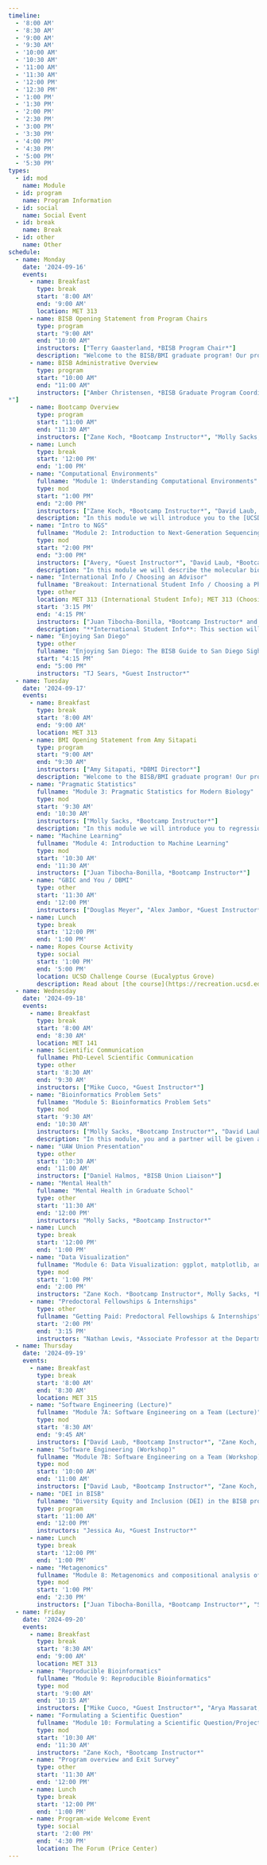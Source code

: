 ```yaml
---
timeline:
  - '8:00 AM'
  - '8:30 AM'
  - '9:00 AM'
  - '9:30 AM'
  - '10:00 AM'
  - '10:30 AM'
  - '11:00 AM'
  - '11:30 AM'
  - '12:00 PM'
  - '12:30 PM'
  - '1:00 PM'
  - '1:30 PM'
  - '2:00 PM'
  - '2:30 PM'
  - '3:00 PM'
  - '3:30 PM'
  - '4:00 PM'
  - '4:30 PM'
  - '5:00 PM'
  - '5:30 PM'
types:
  - id: mod
    name: Module 
  - id: program
    name: Program Information
  - id: social
    name: Social Event
  - id: break
    name: Break
  - id: other
    name: Other
schedule:
  - name: Monday
    date: '2024-09-16'
    events:
      - name: Breakfast
        type: break
        start: '8:00 AM'
        end: '9:00 AM'
        location: MET 313
      - name: BISB Opening Statement from Program Chairs
        type: program
        start: "9:00 AM"
        end: "10:00 AM"
        instructors: ["Terry Gaasterland, *BISB Program Chair*"]
        description: "Welcome to the BISB/BMI graduate program! Our program directors will provide an overview of the Bioinformatics and Systems Biology graduate program."
      - name: BISB Administrative Overview
        type: program
        start: "10:00 AM"
        end: "11:00 AM"
        instructors: ["Amber Christensen, *BISB Graduate Program Coordinator
*"]
      - name: Bootcamp Overview
        type: program
        start: "11:00 AM"
        end: "11:30 AM"
        instructors: ["Zane Koch, *Bootcamp Instructor*", "Molly Sacks, *Bootcamp Instructor*", "Juan Tibocha-Bonilla, *Bootcamp Instructor*", "David Laub, *Bootcamp Instructor*"]
      - name: Lunch
        type: break
        start: '12:00 PM'
        end: '1:00 PM'
      - name: "Computational Environments"
        fullname: "Module 1: Understanding Computational Environments"
        type: mod
        start: "1:00 PM"
        end: "2:00 PM"
        instructors: ["Zane Koch, *Bootcamp Instructor*", "David Laub, *Bootcamp Instructor*"]
        description: "In this module we will introduce you to the [UCSD Jupyterhub (Data Science) Platform](https://datahub.ucsd.edu/hub/login?next=%2Fhub%2F). You will learn how to navigate with Command Line Interfaces (CLI) using a Terminal Application. We will also cover package and environment management with including: how to use the [conda package manager](https://urldefense.com/v3/__https://docs.conda.io/en/latest/__;!!Mih3wA!DxMGYatEO54sg5ijkSMxFKZi6A-SI7OvcOySNT7CONsVE67sy0_bXt5UL0Ig60P2zPkFgvCTzrcB-EM8hXM_$ ), configuring conda channels, creating, saving, and loading new conda environments, and the basics of commonly-used python packages (e.g., jupyterlab, numpy, etc.) We will also go over the 5 basic concepts found in most programming languages. We will also review some examples of common programming tasks in bioinformatics including printing/manipulating text and reading/writing files."
      - name: "Intro to NGS"
        fullname: "Module 2: Introduction to Next-Generation Sequencing"
        type: mod
        start: "2:00 PM"
        end: "3:00 PM"
        instructors: ["Avery, *Guest Instructor*", "David Laub, *Bootcamp Instructor*"]
        description: "In this module we will describe the molecular biology foundations of sequencing technologies, from the original sanger method to the current cutting-edge. We will work with sequencing data from the [SK-BR-3 breast cancer cell line](https://urldefense.com/v3/__https://www.cellosaurus.org/CVCL_0033__;!!Mih3wA!DxMGYatEO54sg5ijkSMxFKZi6A-SI7OvcOySNT7CONsVE67sy0_bXt5UL0Ig60P2zPkFgvCTzrcB-MvPZIto$ ) to learn about sequencing data file formats, compare data from different technologies, and search for cancer mutations."
      - name: "International Info / Choosing an Advisor"
        fullname: "Breakout: International Student Info / Choosing a PhD Advisor"
        type: other
        location: MET 313 (International Student Info); MET 313 (Choosing a PhD Advisor)
        start: '3:15 PM'
        end: '4:15 PM'
        instructors: ["Juan Tibocha-Bonilla, *Bootcamp Instructor* and Sherlyn Weng, *Guest Instructor* (International Student Info), BI , *Bootcamp Instructor* (Choosing a PhD Advisor)"]
        description: "**International Student Info**: This section will cover a brief introduction of the first things that international students have to deal with once they arrive in the US, and important points to consider in the BISB program. Also how to connect with other international students on campus! <br> **Choosing a PhD Advisor**: What should you consider when deciding on a lab beyond your research interests? Here are tips and questions to ask when identifying your new home for the next few years."
      - name: "Enjoying San Diego" 
        type: other
        fullname: "Enjoying San Diego: The BISB Guide to San Diego Sights, Eats, and Drinks"
        start: "4:15 PM"
        end: "5:00 PM"
        instructors: "TJ Sears, *Guest Instructor*"
  - name: Tuesday
    date: '2024-09-17'
    events:
      - name: Breakfast
        type: break
        start: '8:00 AM'
        end: '9:00 AM'
        location: MET 313
      - name: BMI Opening Statement from Amy Sitapati
        type: program
        start: "9:00 AM"
        end: "9:30 AM"
        instructors: ["Amy Sitapati, *DBMI Director*"]
        description: "Welcome to the BISB/BMI graduate program! Our program directors will provide an overview of the Bioinformatics and Systems Biology graduate program."
      - name: "Pragmatic Statistics"
        fullname: "Module 3: Pragmatic Statistics for Modern Biology"
        type: mod
        start: '9:30 AM'
        end: '10:30 AM'
        instructors: ["Molly Sacks, *Bootcamp Instructor*"]
        description: "In this module we will introduce you to regression analysis and its applications in biology, including multiple regression, generalized linear models, and mixed effects models. We will also touch upon the multiple testing problem, regularization, and bayesian vs frequentist statistics."
      - name: "Machine Learning"
        fullname: "Module 4: Introduction to Machine Learning"
        type: mod
        start: '10:30 AM'
        end: '11:30 AM'
        instructors: ["Juan Tibocha-Bonilla, *Bootcamp Instructor*"]
      - name: "GBIC and You / DBMI"
        type: other
        start: '11:30 AM'
        end: '12:00 PM'
        instructors: ["Douglas Meyer", "Alex Jambor, *Guest Instructor*"]
      - name: Lunch
        type: break
        start: '12:00 PM'
        end: '1:00 PM'
      - name: Ropes Course Activity
        type: social 
        start: '1:00 PM'
        end: '5:00 PM'
        location: UCSD Challenge Course (Eucalyptus Grove)
        description: Read about [the course](https://recreation.ucsd.edu/adventures/the-course/)!
  - name: Wednesday
    date: '2024-09-18'
    events:
      - name: Breakfast
        type: break
        start: '8:00 AM'
        end: '8:30 AM'
        location: MET 141
      - name: Scientific Communication
        fullname: PhD-Level Scientific Communication
        type: other
        start: '8:30 AM'
        end: '9:30 AM'
        instructors: ["Mike Cuoco, *Guest Instructor*"]
      - name: "Bioinformatics Problem Sets"
        fullname: "Module 5: Bioinformatics Problem Sets"
        type: mod
        start: '9:30 AM'
        end: '10:30 AM'
        instructors: ["Molly Sacks, *Bootcamp Instructor*", "David Laub, *Bootcamp Instructor*"]
        description: "In this module, you and a partner will be given a relatively simple problem to solve from the [Rosalind Bioinformatics Project](https://urldefense.com/v3/__http://rosalind.info/about/__;!!Mih3wA!DxMGYatEO54sg5ijkSMxFKZi6A-SI7OvcOySNT7CONsVE67sy0_bXt5UL0Ig60P2zPkFgvCTzrcB-AP7ZzIY$ )’s textbook track and bioinformatics stronghold track. By the end of this module, you should: 1. Have a working solution for your problem prepared! 2. Have a short slide (in this presentation) explaining your code along with a fun fact about yourselves!"
      - name: "UAW Union Presentation"
        type: other
        start: '10:30 AM'
        end: '11:00 AM'
        instructors: ["Daniel Halmos, *BISB Union Liaison*"]
      - name: "Mental Health"
        fullname: "Mental Health in Graduate School"
        type: other
        start: '11:30 AM'
        end: '12:00 PM'
        instructors: "Molly Sacks, *Bootcamp Instructor*"
      - name: Lunch
        type: break
        start: '12:00 PM'
        end: '1:00 PM'
      - name: "Data Visualization"
        fullname: "Module 6: Data Visualization: ggplot, matplotlib, and seaborn"
        type: mod
        start: '1:00 PM'
        end: '2:00 PM'
        instructors: "Zane Koch. *Bootcamp Instructor*, Molly Sacks, *Bootcamp Instructor*"
      - name: "Predoctoral Fellowships & Internships"
        type: other
        fullname: "Getting Paid: Predoctoral Fellowships & Internships"
        start: '2:00 PM'
        end: '3:15 PM'
        instructors: "Nathan Lewis, *Associate Professor at the Department of Pediatrics*, Student Panel"
  - name: Thursday 
    date: '2024-09-19'
    events:
      - name: Breakfast
        type: break
        start: '8:00 AM'
        end: '8:30 AM'
        location: MET 315
      - name: "Software Engineering (Lecture)"
        fullname: "Module 7A: Software Engineering on a Team (Lecture)"
        type: mod
        start: '8:30 AM'
        end: '9:45 AM'
        instructors: ["David Laub, *Bootcamp Instructor*", "Zane Koch, *Bootcamp Instructor*", "Arya, *Guest Instructor*"]
      - name: "Software Engineering (Workshop)"
        fullname: "Module 7B: Software Engineering on a Team (Workshop)"
        type: mod
        start: '10:00 AM'
        end: '11:00 AM'
        instructors: ["David Laub, *Bootcamp Instructor*", "Zane Koch, *Bootcamp Instructor*", "Arya, *Guest Instructor*"]
      - name: "DEI in BISB"
        fullname: "Diversity Equity and Inclusion (DEI) in the BISB program and at UCSD"
        type: program
        start: '11:00 AM'
        end: '12:00 PM'
        instructors: "Jessica Au, *Guest Instructor*"
      - name: Lunch
        type: break
        start: '12:00 PM'
        end: '1:00 PM'
      - name: "Metagenomics"
        fullname: "Module 8: Metagenomics and compositional analysis of microbial communities"
        type: mod
        start: '1:00 PM'
        end: '2:30 PM'
        instructors: ["Juan Tibocha-Bonilla, *Bootcamp Instructor*", "Sherlyn Weng, *Guest Instructor*"]
  - name: Friday
    date: '2024-09-20'
    events:
      - name: Breakfast
        type: break
        start: '8:30 AM'
        end: '9:00 AM'
        location: MET 313
      - name: "Reproducible Bioinformatics"
        fullname: "Module 9: Reproducible Bioinformatics"
        type: mod
        start: '9:00 AM'
        end: '10:15 AM'
        instructors: ["Mike Cuoco, *Guest Instructor*", "Arya Massarat, *Guest Instructor*"]
      - name: "Formulating a Scientific Question"
        fullname: "Module 10: Formulating a Scientific Question/Project"
        type: mod
        start: '10:30 AM'
        end: '11:30 AM'
        instructors: "Zane Koch, *Bootcamp Instructor*"
      - name: "Program overview and Exit Survey"
        type: other
        start: '11:30 AM'
        end: '12:00 PM'
      - name: Lunch
        type: break
        start: '12:00 PM'
        end: '1:00 PM'
      - name: Program-wide Welcome Event
        type: social
        start: '2:00 PM'
        end: '4:30 PM'
        location: The Forum (Price Center)
---
```

